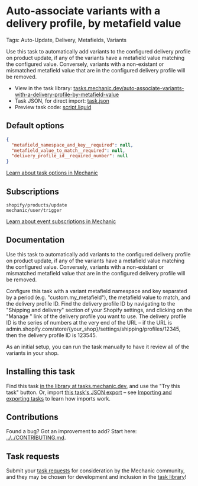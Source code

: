 # Auto-associate variants with a delivery profile, by metafield value

Tags: Auto-Update, Delivery, Metafields, Variants

Use this task to automatically add variants to the configured delivery profile on product update, if any of the variants have a metafield value matching the configured value. Conversely, variants with a non-existant or mismatched metafield value that are in the configured delivery profile will be removed.

* View in the task library: [tasks.mechanic.dev/auto-associate-variants-with-a-delivery-profile-by-metafield-value](https://tasks.mechanic.dev/auto-associate-variants-with-a-delivery-profile-by-metafield-value)
* Task JSON, for direct import: [task.json](../../tasks/auto-associate-variants-with-a-delivery-profile-by-metafield-value.json)
* Preview task code: [script.liquid](./script.liquid)

## Default options

```json
{
  "metafield_namespace_and_key__required": null,
  "metafield_value_to_match__required": null,
  "delivery_profile_id__required_number": null
}
```

[Learn about task options in Mechanic](https://learn.mechanic.dev/core/tasks/options)

## Subscriptions

```liquid
shopify/products/update
mechanic/user/trigger
```

[Learn about event subscriptions in Mechanic](https://learn.mechanic.dev/core/tasks/subscriptions)

## Documentation

Use this task to automatically add variants to the configured delivery profile on product update, if any of the variants have a metafield value matching the configured value. Conversely, variants with a non-existant or mismatched metafield value that are in the configured delivery profile will be removed.

Configure this task with a variant metafield namespace and key separated by a period (e.g. "custom.my_metafield"), the metafield value to match, and the delivery profile ID. Find the delivery profile ID by navigating to the "Shipping and delivery" section of your Shopify settings, and clicking on the "Manage " link of the delivery profile you want to use. The delivery profile ID is the series of numbers at the very end of the URL – if the URL is admin.shopify.com/store/{your_shop}/settings/shipping/profiles/12345, then the delivery profile ID is 123545.

As an initial setup, you can run the task manually to have it review all of the variants in your shop.

## Installing this task

Find this task [in the library at tasks.mechanic.dev](https://tasks.mechanic.dev/auto-associate-variants-with-a-delivery-profile-by-metafield-value), and use the "Try this task" button. Or, import [this task's JSON export](../../tasks/auto-associate-variants-with-a-delivery-profile-by-metafield-value.json) – see [Importing and exporting tasks](https://learn.mechanic.dev/core/tasks/import-and-export) to learn how imports work.

## Contributions

Found a bug? Got an improvement to add? Start here: [../../CONTRIBUTING.md](../../CONTRIBUTING.md).

## Task requests

Submit your [task requests](https://mechanic.canny.io/task-requests) for consideration by the Mechanic community, and they may be chosen for development and inclusion in the [task library](https://tasks.mechanic.dev/)!
